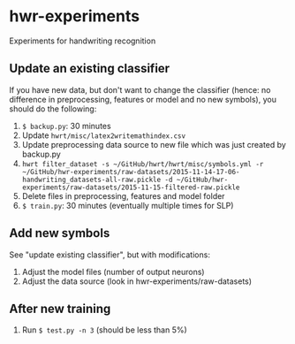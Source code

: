 hwr-experiments
===============

Experiments for handwriting recognition

## Update an existing classifier

If you have new data, but don't want to change the classifier (hence: no
difference in preprocessing, features or model and no new symbols), you should
do the following:

1. `$ backup.py`:  30 minutes
2. Update `hwrt/misc/latex2writemathindex.csv`
3. Update preprocessing data source to new file which was just created by
   backup.py
4. `hwrt filter_dataset -s ~/GitHub/hwrt/hwrt/misc/symbols.yml -r ~/GitHub/hwr-experiments/raw-datasets/2015-11-14-17-06-handwriting_datasets-all-raw.pickle -d ~/GitHub/hwr-experiments/raw-datasets/2015-11-15-filtered-raw.pickle`
5. Delete files in preprocessing, features and model folder
6. `$ train.py`: 30 minutes (eventually multiple times for SLP)

## Add new symbols

See "update existing classifier", but with modifications:

1. Adjust the model files (number of output neurons)
2. Adjust the data source (look in hwr-experiments/raw-datasets)

## After new training

1. Run `$ test.py -n 3` (should be less than 5%)

